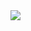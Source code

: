 <img src="https://pbs.twimg.com/media/Fgh3GzGWAAEBhlt?format=jpg&name=900x900"/>
<div style='text-align:center>
  <a href="https://github.com/lucaslinsl"><img height="120em" src="https://github-readme-stats.vercel.app/api/top-langs/?username=lucaslinsl&layout=compact&langs_count=7&theme=transparent"/>
  <img height="120em" src="https://github-readme-stats.vercel.app/api?username=lucaslinsl&show_icons=true&&theme=transparent&include_all_commits=true&count_private=true"/>
</div>
